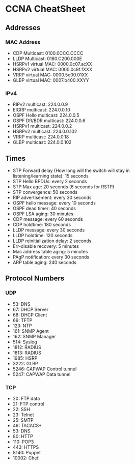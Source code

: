 # CCNA CheatSheet

## Addresses

### MAC Address

- CDP Multicast: 0100.0CCC.CCCC
- LLDP Multicast: 0180.C200.000E
- HSRPv1 virtual MAC: 0000.0c07.acXX
- HSRPv2 virtual MAC: 0000.0c9f.fXXX
- VRRP virtual MAC: 0000.5e00.01XX
- GLBP virtual MAC: 0007.b400.XXYY

### IPv4

- RIPv2 multicast: 224.0.0.9
- EIGRP multicast: 224.0.0.10
- OSPF Hello multicast: 224.0.0.5
- OSPF DR/BDR multicast: 224.0.0.6
- HSRPv1 multicast: 224.0.0.2
- HSRPv2 multicast: 224.0.0.102
- VRRP multicast: 224.0.0.18
- GLBP multicast: 224.0.0.102

## Times

- STP Forward delay (How long will the switch will stay in listening/learning state): 15 seconds
- STP Hello BPDUs: every 2 seconds
- STP Max age: 20 seconds (6 seconds for RSTP)
- STP convergence: 50 seconds
- RIP advertisement: every 30 seconds
- OSPF hello message: every 10 seconds
- OSPF dead timer: 40 seconds
- OSPF LSA aging: 30 minutes
- CDP message: every 60 seconds
- CDP holdtime: 180 seconds
- LLDP message: every 30 seconds
- LLDP holdtime: 120 seconds
- LLDP reinitialization delay: 2 seconds
- Err-disable recovery: 5 minutes
- Mac address table aging: 5 minutes
- PAgP notification: every 30 seconds
- ARP table aging: 240 seconds

## Protocol Numbers

### UDP

- 53: DNS
- 67: DHCP Server
- 68: DHCP Client
- 69: TFTP
- 123: NTP
- 161: SNMP Agent
- 162: SNMP Manager
- 514: Syslog
- 1812: RADIUS
- 1813: RADIUS
- 1985: HSRP
- 3222: GLBP
- 5246: CAPWAP Control tunnel
- 5247: CAPWAP Data tunnel

### TCP

- 20: FTP data
- 21: FTP control
- 22: SSH
- 23: Telnet
- 25: SMTP
- 49: TACACS+
- 53: DNS
- 80: HTTP
- 110: POP3
- 443: HTTPS
- 8140: Puppet
- 10002: Chef
